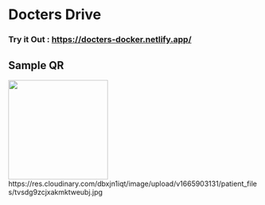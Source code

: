 # Docters Drive
### Try it Out : https://docters-docker.netlify.app/

## Sample QR
<img width="200" src="https://res.cloudinary.com/dbxjn1iqt/image/upload/v1665903131/patient_files/tvsdg9zcjxakmktweubj.jpg"/>
https://res.cloudinary.com/dbxjn1iqt/image/upload/v1665903131/patient_files/tvsdg9zcjxakmktweubj.jpg
